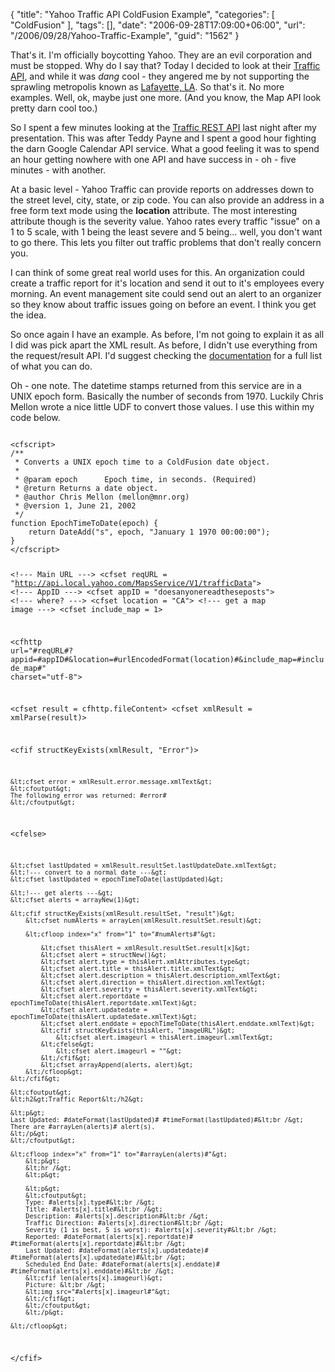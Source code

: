 {
	"title": "Yahoo Traffic API ColdFusion Example",
	"categories": [
		"ColdFusion"
	],
	"tags": [],
	"date": "2006-09-28T17:09:00+06:00",
	"url": "/2006/09/28/Yahoo-Traffic-Example",
	"guid": "1562"
}

That's it. I'm officially boycotting Yahoo. They are an evil corporation and must be stopped. Why do I say that? Today I decided to look at their <a href="http://developer.yahoo.com/traffic/">Traffic API</a>, and while it was <i>dang</i> cool - they angered me by not supporting the sprawling metropolis known as <a href="http://en.wikipedia.org/wiki/Lafayette%2C_la">Lafayette, LA</a>. So that's it. No more examples. Well, ok, maybe just one more. (And you know, the Map API look pretty darn cool too.)
<!--more-->
So I spent a few minutes looking at the <a href="http://developer.yahoo.com/traffic/rest/V1/index.html">Traffic REST API</a> last night after my presentation. This was after Teddy Payne and I spent a good hour fighting the darn Google Calendar API service. What a good feeling it was to spend an hour getting nowhere with one API and have success in - oh - five minutes - with another. 

At a basic level - Yahoo Traffic can provide reports on addresses down to the street level, city, state, or zip code. You can also provide an address in a free form text mode using the <b>location</b> attribute. The most interesting attribute though is the severity value. Yahoo rates every traffic "issue" on a 1 to 5 scale, with 1 being the least severe and 5 being... well, you don't want to go there. This lets you filter out traffic problems that don't really concern you. 

I can think of some great real world uses for this. An organization could create a traffic report for it's location and send it out to it's employees every morning. An event management site could send out an alert to an organizer so they know about traffic issues going on before an event. I think you get the idea.

So once again I have an example. As before, I'm not going to explain it as all I did was pick apart the XML result. As before, I didn't use everything from the request/result API. I'd suggest checking the <a href="http://developer.yahoo.com/traffic/rest/V1/index.html">documentation</a> for a full list of what you can do. 

Oh - one note. The datetime stamps returned from this service are in a UNIX epoch form. Basically the number of seconds from 1970. Luckily Chris Mellon wrote a nice little UDF to convert those values. I use this within my code below.

<code>
&lt;cfscript&gt;
/**
 * Converts a UNIX epoch time to a ColdFusion date object.
 * 
 * @param epoch 	 Epoch time, in seconds. (Required)
 * @return Returns a date object. 
 * @author Chris Mellon (mellon@mnr.org) 
 * @version 1, June 21, 2002 
 */
function EpochTimeToDate(epoch) {
    return DateAdd("s", epoch, "January 1 1970 00:00:00");
}
&lt;/cfscript&gt;

&lt;!--- Main URL ---&gt;
&lt;cfset reqURL = "http://api.local.yahoo.com/MapsService/V1/trafficData"&gt;
&lt;!--- AppID ---&gt;
&lt;cfset appID = "doesanyonereadtheseposts"&gt;
&lt;!--- where? ---&gt;
&lt;cfset location = "CA"&gt;
&lt;!--- get a map image ---&gt;
&lt;cfset include_map = 1&gt;

&lt;cfhttp url="#reqURL#?appid=#appID#&location=#urlEncodedFormat(location)#&include_map=#include_map#" charset="utf-8"&gt;

&lt;cfset result = cfhttp.fileContent&gt;
&lt;cfset xmlResult = xmlParse(result)&gt;

&lt;cfif structKeyExists(xmlResult, "Error")&gt;

	&lt;cfset error = xmlResult.error.message.xmlText&gt;
	&lt;cfoutput&gt;
	The following error was returned: #error#
	&lt;/cfoutput&gt;
	
&lt;cfelse&gt;

	&lt;cfset lastUpdated = xmlResult.resultSet.lastUpdateDate.xmlText&gt;
	&lt;!--- convert to a normal date ---&gt;
	&lt;cfset lastUpdated = epochTimeToDate(lastUpdated)&gt;
	
	&lt;!--- get alerts ---&gt;
	&lt;cfset alerts = arrayNew(1)&gt;
	
	&lt;cfif structKeyExists(xmlResult.resultSet, "result")&gt;
		&lt;cfset numAlerts = arrayLen(xmlResult.resultSet.result)&gt;
		
		&lt;cfloop index="x" from="1" to="#numAlerts#"&gt;
			
			&lt;cfset thisAlert = xmlResult.resultSet.result[x]&gt;
			&lt;cfset alert = structNew()&gt;
			&lt;cfset alert.type = thisAlert.xmlAttributes.type&gt;
			&lt;cfset alert.title = thisAlert.title.xmlText&gt;
			&lt;cfset alert.description = thisAlert.description.xmlText&gt;
			&lt;cfset alert.direction = thisAlert.direction.xmlText&gt;
			&lt;cfset alert.severity = thisAlert.severity.xmlText&gt;
			&lt;cfset alert.reportdate = epochTimeToDate(thisAlert.reportdate.xmlText)&gt;
			&lt;cfset alert.updatedate = epochTimeToDate(thisAlert.updatedate.xmlText)&gt;
			&lt;cfset alert.enddate = epochTimeToDate(thisAlert.enddate.xmlText)&gt;
			&lt;cfif structKeyExists(thisAlert, "imageURL")&gt;
				&lt;cfset alert.imageurl = thisAlert.imageurl.xmlText&gt;
			&lt;cfelse&gt;
				&lt;cfset alert.imageurl = ""&gt;
			&lt;/cfif&gt;
			&lt;cfset arrayAppend(alerts, alert)&gt;
		&lt;/cfloop&gt;
	&lt;/cfif&gt;
		
	&lt;cfoutput&gt;
	&lt;h2&gt;Traffic Report&lt;/h2&gt;
	
	&lt;p&gt;
	Last Updated: #dateFormat(lastUpdated)# #timeFormat(lastUpdated)#&lt;br /&gt;
	There are #arrayLen(alerts)# alert(s).
	&lt;/p&gt;
	&lt;/cfoutput&gt;
	
	&lt;cfloop index="x" from="1" to="#arrayLen(alerts)#"&gt;
		&lt;p&gt;
		&lt;hr /&gt;
		&lt;p&gt;
		
		&lt;p&gt;
		&lt;cfoutput&gt;
		Type: #alerts[x].type#&lt;br /&gt;
		Title: #alerts[x].title#&lt;br /&gt;
		Description: #alerts[x].description#&lt;br /&gt;
		Traffic Direction: #alerts[x].direction#&lt;br /&gt;
		Severity (1 is best, 5 is worst): #alerts[x].severity#&lt;br /&gt;
		Reported: #dateFormat(alerts[x].reportdate)# #timeFormat(alerts[x].reportdate)#&lt;br /&gt;
		Last Updated: #dateFormat(alerts[x].updatedate)# #timeFormat(alerts[x].updatedate)#&lt;br /&gt;
		Scheduled End Date: #dateFormat(alerts[x].enddate)# #timeFormat(alerts[x].enddate)#&lt;br /&gt;
		&lt;cfif len(alerts[x].imageurl)&gt;
		Picture: &lt;br /&gt;
		&lt;img src="#alerts[x].imageurl#"&gt;
		&lt;/cfif&gt;
		&lt;/cfoutput&gt;
		&lt;/p&gt;
		
	&lt;/cfloop&gt;
	
&lt;/cfif&gt;
</code>